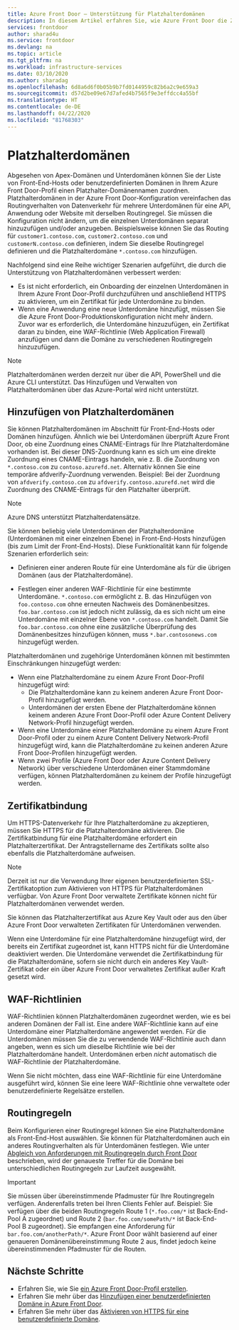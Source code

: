 ```yaml
---
title: Azure Front Door – Unterstützung für Platzhalterdomänen
description: In diesem Artikel erfahren Sie, wie Azure Front Door die Zuordnung und Verwaltung von Platzhalterdomänen in der Liste benutzerdefinierter Domänen unterstützt.
services: frontdoor
author: sharad4u
ms.service: frontdoor
ms.devlang: na
ms.topic: article
ms.tgt_pltfrm: na
ms.workload: infrastructure-services
ms.date: 03/10/2020
ms.author: sharadag
ms.openlocfilehash: 6d8a6d6f0b05b9b7fd0144959c82b6a2c9e659a3
ms.sourcegitcommit: d57d2be09e67d7afed4b7565f9e3effdcc4a55bf
ms.translationtype: HT
ms.contentlocale: de-DE
ms.lasthandoff: 04/22/2020
ms.locfileid: "81768303"
---
```

# <a name="wildcard-domains"></a>Platzhalterdomänen

Abgesehen von Apex-Domänen und Unterdomänen können Sie der Liste von Front-End-Hosts oder benutzerdefinierten Domänen in Ihrem Azure Front Door-Profil einen Platzhalter-Domänennamen zuordnen. Platzhalterdomänen in der Azure Front Door-Konfiguration vereinfachen das Routingverhalten von Datenverkehr für mehrere Unterdomänen für eine API, Anwendung oder Website mit derselben Routingregel. Sie müssen die Konfiguration nicht ändern, um die einzelnen Unterdomänen separat hinzuzufügen und/oder anzugeben. Beispielsweise können Sie das Routing für `customer1.contoso.com`, `customer2.contoso.com` und `customerN.contoso.com` definieren, indem Sie dieselbe Routingregel definieren und die Platzhalterdomäne `*.contoso.com` hinzufügen.

Nachfolgend sind eine Reihe wichtiger Szenarien aufgeführt, die durch die Unterstützung von Platzhalterdomänen verbessert werden:

- Es ist nicht erforderlich, ein Onboarding der einzelnen Unterdomänen in Ihrem Azure Front Door-Profil durchzuführen und anschließend HTTPS zu aktivieren, um ein Zertifikat für jede Unterdomäne zu binden.
- Wenn eine Anwendung eine neue Unterdomäne hinzufügt, müssen Sie die Azure Front Door-Produktionskonfiguration nicht mehr ändern. Zuvor war es erforderlich, die Unterdomäne hinzuzufügen, ein Zertifikat daran zu binden, eine WAF-Richtlinie (Web Application Firewall) anzufügen und dann die Domäne zu verschiedenen Routingregeln hinzuzufügen.

> [!NOTE]
> Platzhalterdomänen werden derzeit nur über die API, PowerShell und die Azure CLI unterstützt. Das Hinzufügen und Verwalten von Platzhalterdomänen über das Azure-Portal wird nicht unterstützt.

## <a name="adding-wildcard-domains"></a>Hinzufügen von Platzhalterdomänen

Sie können Platzhalterdomänen im Abschnitt für Front-End-Hosts oder Domänen hinzufügen. Ähnlich wie bei Unterdomänen überprüft Azure Front Door, ob eine Zuordnung eines CNAME-Eintrags für Ihre Platzhalterdomäne vorhanden ist. Bei dieser DNS-Zuordnung kann es sich um eine direkte Zuordnung eines CNAME-Eintrags handeln, wie z. B. die Zuordnung von `*.contoso.com` zu `contoso.azurefd.net`. Alternativ können Sie eine temporäre afdverify-Zuordnung verwenden. Beispiel: Bei der Zuordnung von `afdverify.contoso.com` zu `afdverify.contoso.azurefd.net` wird die Zuordnung des CNAME-Eintrags für den Platzhalter überprüft.

> [!NOTE]
> Azure DNS unterstützt Platzhalterdatensätze.

Sie können beliebig viele Unterdomänen der Platzhalterdomäne (Unterdomänen mit einer einzelnen Ebene) in Front-End-Hosts hinzufügen (bis zum Limit der Front-End-Hosts). Diese Funktionalität kann für folgende Szenarien erforderlich sein:

- Definieren einer anderen Route für eine Unterdomäne als für die übrigen Domänen (aus der Platzhalterdomäne).

- Festlegen einer anderen WAF-Richtlinie für eine bestimmte Unterdomäne. `*.contoso.com` ermöglicht z. B. das Hinzufügen von `foo.contoso.com` ohne erneuten Nachweis des Domänenbesitzes. `foo.bar.contoso.com` ist jedoch nicht zulässig, da es sich nicht um eine Unterdomäne mit einzelner Ebene von `*.contoso.com` handelt. Damit Sie `foo.bar.contoso.com` ohne eine zusätzliche Überprüfung des Domänenbesitzes hinzufügen können, muss `*.bar.contosonews.com` hinzugefügt werden.

Platzhalterdomänen und zugehörige Unterdomänen können mit bestimmten Einschränkungen hinzugefügt werden:

- Wenn eine Platzhalterdomäne zu einem Azure Front Door-Profil hinzugefügt wird:
  - Die Platzhalterdomäne kann zu keinem anderen Azure Front Door-Profil hinzugefügt werden.
  - Unterdomänen der ersten Ebene der Platzhalterdomäne können keinem anderen Azure Front Door-Profil oder Azure Content Delivery Network-Profil hinzugefügt werden.
- Wenn eine Unterdomäne einer Platzhalterdomäne zu einem Azure Front Door-Profil oder zu einem Azure Content Delivery Network-Profil hinzugefügt wird, kann die Platzhalterdomäne zu keinen anderen Azure Front Door-Profilen hinzugefügt werden.
- Wenn zwei Profile (Azure Front Door oder Azure Content Delivery Network) über verschiedene Unterdomänen einer Stammdomäne verfügen, können Platzhalterdomänen zu keinem der Profile hinzugefügt werden.

## <a name="certificate-binding"></a>Zertifikatbindung

Um HTTPS-Datenverkehr für Ihre Platzhalterdomäne zu akzeptieren, müssen Sie HTTPS für die Platzhalterdomäne aktivieren. Die Zertifikatbindung für eine Platzhalterdomäne erfordert ein Platzhalterzertifikat. Der Antragstellername des Zertifikats sollte also ebenfalls die Platzhalterdomäne aufweisen.

> [!NOTE]
> Derzeit ist nur die Verwendung Ihrer eigenen benutzerdefinierten SSL-Zertifikatoption zum Aktivieren von HTTPS für Platzhalterdomänen verfügbar. Von Azure Front Door verwaltete Zertifikate können nicht für Platzhalterdomänen verwendet werden.

Sie können das Platzhalterzertifikat aus Azure Key Vault oder aus den über Azure Front Door verwalteten Zertifikaten für Unterdomänen verwenden.

Wenn eine Unterdomäne für eine Platzhalterdomäne hinzugefügt wird, der bereits ein Zertifikat zugeordnet ist, kann HTTPS nicht für die Unterdomäne deaktiviert werden. Die Unterdomäne verwendet die Zertifikatbindung für die Platzhalterdomäne, sofern sie nicht durch ein anderes Key Vault-Zertifikat oder ein über Azure Front Door verwaltetes Zertifikat außer Kraft gesetzt wird.

## <a name="waf-policies"></a>WAF-Richtlinien

WAF-Richtlinien können Platzhalterdomänen zugeordnet werden, wie es bei anderen Domänen der Fall ist. Eine andere WAF-Richtlinie kann auf eine Unterdomäne einer Platzhalterdomäne angewendet werden. Für die Unterdomänen müssen Sie die zu verwendende WAF-Richtlinie auch dann angeben, wenn es sich um dieselbe Richtlinie wie bei der Platzhalterdomäne handelt. Unterdomänen erben *nicht* automatisch die WAF-Richtlinie der Platzhalterdomäne.

Wenn Sie nicht möchten, dass eine WAF-Richtlinie für eine Unterdomäne ausgeführt wird, können Sie eine leere WAF-Richtlinie ohne verwaltete oder benutzerdefinierte Regelsätze erstellen.

## <a name="routing-rules"></a>Routingregeln

Beim Konfigurieren einer Routingregel können Sie eine Platzhalterdomäne als Front-End-Host auswählen. Sie können für Platzhalterdomänen auch ein anderes Routingverhalten als für Unterdomänen festlegen. Wie unter [Abgleich von Anforderungen mit Routingregeln durch Front Door](front-door-route-matching.md) beschrieben, wird der genaueste Treffer für die Domäne bei unterschiedlichen Routingregeln zur Laufzeit ausgewählt.

> [!IMPORTANT]
> Sie müssen über übereinstimmende Pfadmuster für Ihre Routingregeln verfügen. Anderenfalls treten bei Ihren Clients Fehler auf. Beispiel: Sie verfügen über die beiden Routingregeln Route 1 (`*.foo.com/*` ist Back-End-Pool A zugeordnet) und Route 2 (`bar.foo.com/somePath/*` ist Back-End-Pool B zugeordnet). Sie empfangen eine Anforderung für `bar.foo.com/anotherPath/*`. Azure Front Door wählt basierend auf einer genaueren Domänenübereinstimmung Route 2 aus, findet jedoch keine übereinstimmenden Pfadmuster für die Routen.

## <a name="next-steps"></a>Nächste Schritte

- Erfahren Sie, wie Sie [ein Azure Front Door-Profil erstellen](quickstart-create-front-door.md).
- Erfahren Sie mehr über das [Hinzufügen einer benutzerdefinierten Domäne in Azure Front Door](front-door-custom-domain.md).
- Erfahren Sie mehr über das [Aktivieren von HTTPS für eine benutzerdefinierte Domäne](front-door-custom-domain-https.md).
